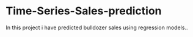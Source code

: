 # Time-Series-Sales-prediction
In this project i have predicted bulldozer sales using regression models..

